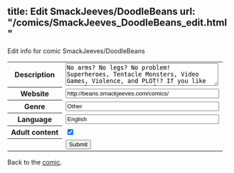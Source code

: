title: Edit SmackJeeves/DoodleBeans
url: "/comics/SmackJeeves_DoodleBeans_edit.html"
---
Edit info for comic SmackJeeves/DoodleBeans

<form name="comic" action="http://gaepostmail.appspot.com/comic/" method="post">
<table class="comicinfo">
<tr>
<th>Description</th><td><textarea name="description" cols="40" rows="3">No arms? No legs? No problem! Superheroes, Tentacle Monsters, Video Games, Violence, and PLOT!? If you like it, please comment and +favs Comic updates Monday-Friday at Midnight (PDT)</textarea></td>
</tr>
<tr>
<th>Website</th><td><input type="text" name="url" value="http://beans.smackjeeves.com/comics/" size="40"/></td>
</tr>
<tr>
<th>Genre</th><td><input type="text" name="genre" value="Other" size="40"/></td>
</tr>
<tr>
<th>Language</th><td><input type="text" name="language" value="English" size="40"/></td>
</tr>
<tr>
<th>Adult content</th><td><input type="checkbox" name="adult" value="adult" checked="checked"/></td>
</tr>
<tr>
<th></th><td>
<input type="hidden" name="comic" value="SmackJeeves_DoodleBeans" />
<input type="submit" name="submit" value="Submit" />
</td>
</tr>
</table>
</form>

Back to the [comic](SmackJeeves_DoodleBeans.html).

